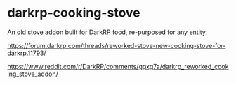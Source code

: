 # darkrp-cooking-stove
An old stove addon built for DarkRP food, re-purposed for any entity.

https://forum.darkrp.com/threads/reworked-stove-new-cooking-stove-for-darkrp.11793/

https://www.reddit.com/r/DarkRP/comments/ggxg7a/darkrp_reworked_cooking_stove_addon/


